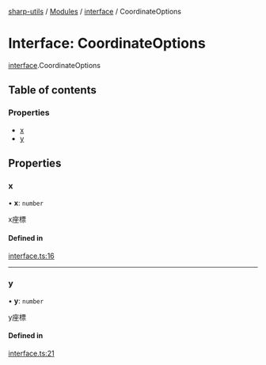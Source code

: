 [sharp-utils](../README.md) / [Modules](../modules.md) / [interface](../modules/interface.md) / CoordinateOptions

# Interface: CoordinateOptions

[interface](../modules/interface.md).CoordinateOptions

## Table of contents

### Properties

- [x](interface.CoordinateOptions.md#x)
- [y](interface.CoordinateOptions.md#y)

## Properties

### x

• **x**: `number`

x座標

#### Defined in

[interface.ts:16](https://github.com/Manju2367/sharpUtils/blob/fdd5058/interface.ts#L16)

___

### y

• **y**: `number`

y座標

#### Defined in

[interface.ts:21](https://github.com/Manju2367/sharpUtils/blob/fdd5058/interface.ts#L21)
